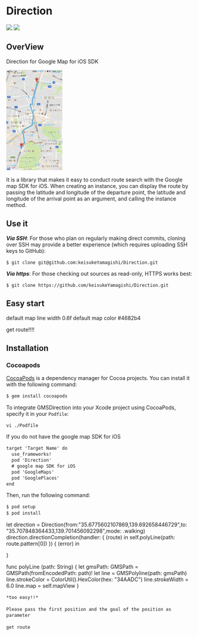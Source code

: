 # Direction

[![](https://img.shields.io/apm/l/vim-mode.svg)](https://github.com/keisukeYamagishi/Direction/blob/master/LICENSE)
[![](https://img.shields.io/badge/Twitter-O--Liker%20Error-blue.svg)](https://twitter.com/O_Linker_Error)

## OverView

Direction for Google Map for iOS SDK

<img src="https://github.com/keisukeYamagishi/Direction/blob/master/IMG_3437.PNG" width="30%" height="30%">

It is a library that makes it easy to conduct route search with the Google map SDK for iOS.
When creating an instance, you can display the route by passing the latitude and longitude of the departure point, the latitude and longitude of the arrival point as an argument, and calling the instance method.

## Use it

***Via SSH***: For those who plan on regularly making direct commits, cloning over SSH may provide a better experience (which requires uploading SSH keys to GitHub):

```
$ git clone git@github.com:keisukeYamagishi/Direction.git
```
***Via https***: For those checking out sources as read-only, HTTPS works best:

```
$ git clone https://github.com/keisukeYamagishi/Direction.git
```
## Easy start

default map line width 0.6f
default map color #4682b4

get route!!!!

## Installation

### Cocoapods


[CocoaPods](http://cocoapods.org) is a dependency manager for Cocoa projects. You can install it with the following command:

```bash
$ gem install cocoapods
```
To integrate GMSDirection into your Xcode project using CocoaPods, specify it in your `Podfile`:

```
vi ./Podfile 
```

If you do not have the google map SDK for iOS

```
target 'Target Name' do
  use_frameworks!
  pod 'Direction'
  # google map SDK for iOS
  pod 'GoogleMaps'
  pod 'GooglePlaces'
end
```
Then, run the following command:

```bash
$ pod setup
$ pod install
```

let direction = Direction(from:"35.6775602107869,139.692658446729",to: "35.707848364433,139.701456092298",mode: .walking)
direction.directionCompletion(handler: { (route) in
    self.polyLine(path: route.pattern[0])
}) { (error) in

}

func polyLine (path: String) {
        let gmsPath: GMSPath = GMSPath(fromEncodedPath: path)!
        let line = GMSPolyline(path: gmsPath)
        line.strokeColor = ColorUtil().HexColor(hex: "34AADC")
        line.strokeWidth = 6.0
        line.map = self.mapView
}

```
*too easy!!*

Please pass the first position and the goal of the position as parameter

get route
